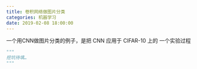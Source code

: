 ```yaml
---
title: 卷积网络做图片分类
categories: 机器学习
date: 2019-02-08 18:00:00
---
```

一个用CNN做图片分类的例子，是把 CNN 应用于 CIFAR-10 上的 一个实验过程
```python
"""
挖坑待填…
"""
```
